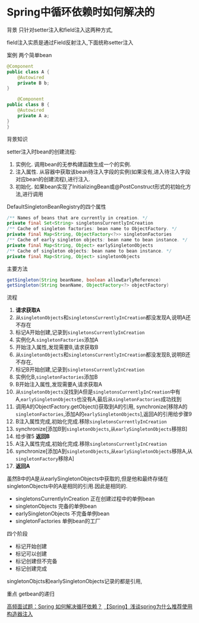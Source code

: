 # Spring中循环依赖时如何解决的



背景 只针对setter注入和field注入这两种方式,

field注入实质是通过Field反射注入,下面统称setter注入

案例 两个简单bean

```java
@Component
public class A {
    @Autowired
    private B b;
}

    @Component
public class B {
    @Autowired
    private A a;
}
}
```
背景知识

setter注入时bean的创建流程:  

1. 实例化. 调用bean的无参构建函数生成一个的实例.
2. 注入属性. 从容器中获取该bean待注入字段的实例(如果没有,进入待注入字段对应bean的创建流程),进行注入.
3.  初始化. 如果bean实现了InitializingBean或@PostConstruct形式的初始化方法,进行调用



DefaultSingletonBeanRegistry的四个属性

```java
/** Names of beans that are currently in creation. */
private final Set<String> singletonsCurrentlyInCreation 
/** Cache of singleton factories: bean name to ObjectFactory. */
private final Map<String, ObjectFactory<?>> singletonFactories 
/** Cache of early singleton objects: bean name to bean instance. */
private final Map<String, Object> earlySingletonObjects 
/** Cache of singleton objects: bean name to bean instance. */
private final Map<String, Object> singletonObjects 
```
主要方法
```java
getSingleton(String beanName, boolean allowEarlyReference)
getSingleton(String beanName, ObjectFactory<?> objectFactory)    
```
流程 




1. **请求获取A**
2. 从`singletonObjects`和`singletonsCurrentlyInCreation`都没发现A,说明A还不存在
3. 标记A开始创建,记录到`singletonsCurrentlyInCreation`
4. 实例化A.`singletonFactories`添加A
6. 开始注入属性,发现需要B,请求获取B
7. 从`singletonObjects`和`singletonsCurrentlyInCreation`都没发现B,说明B还不存在,
8. 标记B开始创建,记录到`singletonsCurrentlyInCreation`
9. 实例化B,`singletonFactories`添加B
11. B开始注入属性,发现需要A,请求获取A
12. 从`singletonObjects`没找到A但是`singletonsCurrentlyInCreation`中有A,`earlySingletonObjects`也没有A,最后从`singletonFactories`成功找到
13. 调用A的ObjectFactory.getObject()获取到A的引用, synchronize[移除A的`singletonFactories`,添加A的`earlySingletonObjects`],返回A的引用给步骤9
14. B注入属性完成,初始化完成.移除`singletonsCurrentlyInCreation`
15. synchronize[添加B到`singletonObjects`,从`earlySingletonObjects`移除B]
16. 给步骤5 **返回B**
17. A注入属性完成,初始化完成.移除`singletonsCurrentlyInCreation`
18. synchronize[添加A到`singletonObjects`,从`earlySingletonObjects`移除A,从`singletonFactory`移除A]
19. **返回A**

虽然B中的A是从earlySingletonObjects中获取的,但是他和最终存储在singletonObjects中的A是相同的引用.因此是相同的.





* singletonsCurrentlyInCreation 正在创建过程中的单例bean
* singletonObjects  完备的单例bean
* earlySingletonObjects 不完备单例bean
* singletonFactories 单例bean的工厂

四个阶段

* 标记开始创建
* 标记可以创建
* 标记创建但不完备
* 标记创建完成

singletonObjcts和earlySingletonObjects记录的都是引用,




重点 getbean的递归





[高频面试题：Spring 如何解决循环依赖？](https://zhuanlan.zhihu.com/p/84267654)
[【Spring】浅谈spring为什么推荐使用构造器注入](https://www.cnblogs.com/joemsu/p/7688307.html)